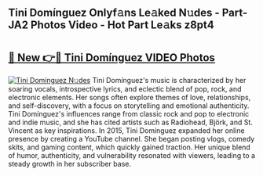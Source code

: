 ## Tini Domínguez Onlyf𝚊ns Le𝚊ked N𝚞des - Part-JA2 Photos Video - Hot Part Le𝚊ks z8pt4

# <h2><a href="http://ac42486.deff.icu/?id=Tini+Dom%c3%adnguez">🔗 New 👉🔴 Tini Domínguez VIDEO Photos</a></h2>

[![Tini Domínguez N𝚞des](https://i.imgur.com/rIISA9y.gif)](http://ac42486.deff.icu/?id=Tini+Dom%c3%adnguez)
Tini Domínguez's music is characterized by her soaring vocals, introspective lyrics, and eclectic blend of pop, rock, and electronic elements. Her songs often explore themes of love, relationships, and self-discovery, with a focus on storytelling and emotional authenticity. Tini Domínguez's influences range from classic rock and pop to electronic and indie music, and she has cited artists such as Radiohead, Björk, and St. Vincent as key inspirations. In 2015, Tini Domínguez expanded her online presence by creating a YouTube channel. She began posting vlogs, comedy skits, and gaming content, which quickly gained traction. Her unique blend of humor, authenticity, and vulnerability resonated with viewers, leading to a steady growth in her subscriber base.
